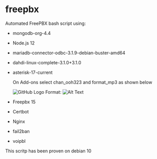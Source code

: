 # freepbx
Automated FreePBX bash script using:

* mongodb-org-4.4

* Node.js 12

* mariadb-connector-odbc-3.1.9-debian-buster-amd64

* dahdi-linux-complete-3.1.0+3.1.0

* asterisk-17-current

  On Add-ons select chan_ooh323 and format_mp3  as shown below
  
  ![GitHub Logo](/images/logo.png)
  Format: ![Alt Text](url)

* Freepbx 15
* Certbot
* Nginx
* fail2ban
* voipbl

This scritp has been proven on debian 10

